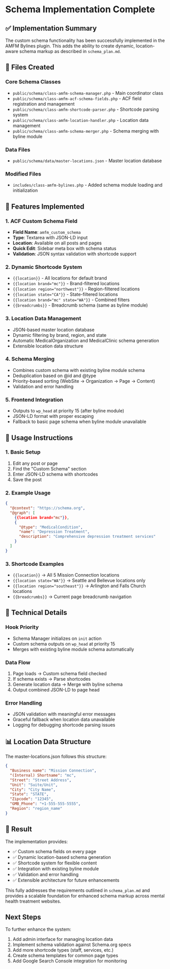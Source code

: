 # Schema Implementation Complete

## ✅ Implementation Summary

The custom schema functionality has been successfully implemented in the AMFM Bylines plugin. This adds the ability to create dynamic, location-aware schema markup as described in `schema_plan.md`.

## 📁 Files Created

### Core Schema Classes
- `public/schema/class-amfm-schema-manager.php` - Main coordinator class
- `public/schema/class-amfm-acf-schema-fields.php` - ACF field registration and management
- `public/schema/class-amfm-shortcode-parser.php` - Shortcode parsing system
- `public/schema/class-amfm-location-handler.php` - Location data management
- `public/schema/class-amfm-schema-merger.php` - Schema merging with byline module

### Data Files
- `public/schema/data/master-locations.json` - Master location database

### Modified Files
- `includes/class-amfm-bylines.php` - Added schema module loading and initialization

## 🎯 Features Implemented

### 1. ACF Custom Schema Field
- **Field Name**: `amfm_custom_schema` 
- **Type**: Textarea with JSON-LD input
- **Location**: Available on all posts and pages
- **Quick Edit**: Sidebar meta box with schema status
- **Validation**: JSON syntax validation with shortcode support

### 2. Dynamic Shortcode System
- `{{location}}` - All locations for default brand
- `{{location brand="mc"}}` - Brand-filtered locations
- `{{location region="northwest"}}` - Region-filtered locations  
- `{{location state="CA"}}` - State-filtered locations
- `{{location brand="mc" state="WA"}}` - Combined filters
- `{{breadcrumbs}}` - Breadcrumb schema (same as byline module)

### 3. Location Data Management
- JSON-based master location database
- Dynamic filtering by brand, region, and state
- Automatic MedicalOrganization and MedicalClinic schema generation
- Extensible location data structure

### 4. Schema Merging
- Combines custom schema with existing byline module schema
- Deduplication based on @id and @type
- Priority-based sorting (WebSite → Organization → Page → Content)
- Validation and error handling

### 5. Frontend Integration
- Outputs to `wp_head` at priority 15 (after byline module)
- JSON-LD format with proper escaping
- Fallback to basic page schema when byline module unavailable

## 🚀 Usage Instructions

### 1. Basic Setup
1. Edit any post or page
2. Find the "Custom Schema" section
3. Enter JSON-LD schema with shortcodes
4. Save the post

### 2. Example Usage
```json
{
  "@context": "https://schema.org",
  "@graph": [
    {{location brand="mc"}},
    {
      "@type": "MedicalCondition",
      "name": "Depression Treatment",
      "description": "Comprehensive depression treatment services"
    }
  ]
}
```

### 3. Shortcode Examples
- `{{location}}` → All 5 Mission Connection locations
- `{{location state="WA"}}` → Seattle and Bellevue locations only
- `{{location region="southeast"}}` → Arlington and Falls Church locations
- `{{breadcrumbs}}` → Current page breadcrumb navigation

## 🔧 Technical Details

### Hook Priority
- Schema Manager initializes on `init` action
- Custom schema outputs on `wp_head` at priority 15
- Merges with existing byline module schema automatically

### Data Flow
1. Page loads → Custom schema field checked
2. If schema exists → Parse shortcodes
3. Generate location data → Merge with byline schema
4. Output combined JSON-LD to page head

### Error Handling
- JSON validation with meaningful error messages
- Graceful fallback when location data unavailable
- Logging for debugging shortcode parsing issues

## 📊 Location Data Structure

The master-locations.json follows this structure:
```json
{
  "Business name": "Mission Connection",
  "(Internal) Shortname": "mc", 
  "Street": "Street Address",
  "Unit": "Suite/Unit",
  "City": "City Name",
  "State": "STATE",
  "Zipcode": "12345",
  "GMB_Phone": "+1-555-555-5555",
  "Region": "region_name"
}
```

## 🎉 Result

The implementation provides:
- ✅ Custom schema fields on every page
- ✅ Dynamic location-based schema generation
- ✅ Shortcode system for flexible content
- ✅ Integration with existing byline module
- ✅ Validation and error handling
- ✅ Extensible architecture for future enhancements

This fully addresses the requirements outlined in `schema_plan.md` and provides a scalable foundation for enhanced schema markup across mental health treatment websites.

## Next Steps

To further enhance the system:
1. Add admin interface for managing location data
2. Implement schema validation against Schema.org specs  
3. Add more shortcode types (staff, services, etc.)
4. Create schema templates for common page types
5. Add Google Search Console integration for monitoring